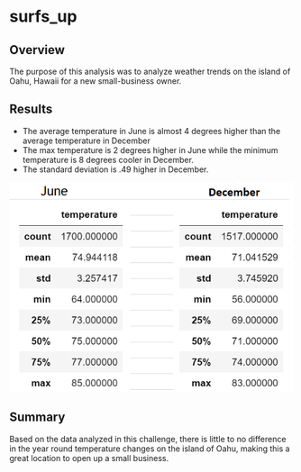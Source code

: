 # surfs_up

## Overview
The purpose of this analysis was to analyze weather trends on the island 
of Oahu, Hawaii for a new small-business owner. 

## Results
* The average temperature in June is almost 4 degrees higher than the 
average temperature in December
* The max temperature is 2 degrees higher in June while the minimum 
temperature is 8 degrees cooler in December. 
* The standard deviation is .49 higher in December. 

![](Resources/Results.png)

## Summary
Based on the data analyzed in this challenge, there is little to no 
difference in the year round temperature changes on the island of Oahu,
making this a great location to open up a small business. 
